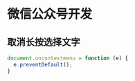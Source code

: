 # 微信公众号开发

## 取消长按选择文字

```javascript
document.oncontextmenu = function (e) {
  e.preventDefault();
}
```
